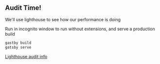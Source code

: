 ## Audit Time!

We'll use lighthouse to see how our performance is doing

Run in incognito window to run without extensions, and serve a production build

```bash
gastby build
gatsby serve
```

[Lighthouse audit info](https://www.gatsbyjs.org/tutorial/part-eight/#audit-with-lighthouse)
